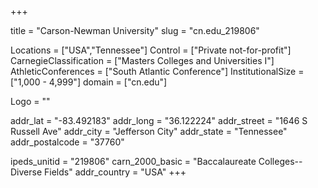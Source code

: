 
+++

title = "Carson-Newman University"
slug = "cn.edu_219806"

Locations = ["USA","Tennessee"]
Control = ["Private not-for-profit"]
CarnegieClassification = ["Masters Colleges and Universities I"]
AthleticConferences = ["South Atlantic Conference"]
InstitutionalSize = ["1,000 - 4,999"]
domain = ["cn.edu"]

Logo = ""

addr_lat = "-83.492183"
addr_long = "36.122224"
addr_street = "1646 S Russell Ave"
addr_city = "Jefferson City"
addr_state = "Tennessee"
addr_postalcode = "37760"

ipeds_unitid = "219806"
carn_2000_basic = "Baccalaureate Colleges--Diverse Fields"
addr_country = "USA"
+++
    
